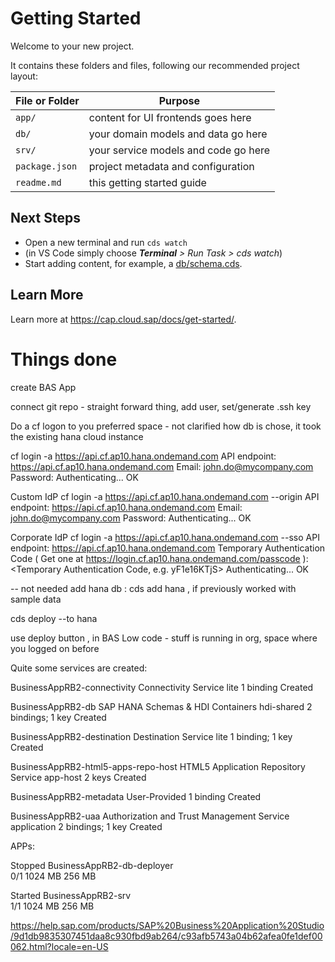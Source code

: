 # Getting Started

Welcome to your new project.

It contains these folders and files, following our recommended project layout:

File or Folder | Purpose
---------|----------
`app/` | content for UI frontends goes here
`db/` | your domain models and data go here
`srv/` | your service models and code go here
`package.json` | project metadata and configuration
`readme.md` | this getting started guide


## Next Steps

- Open a new terminal and run `cds watch` 
- (in VS Code simply choose _**Terminal** > Run Task > cds watch_)
- Start adding content, for example, a [db/schema.cds](db/schema.cds).


## Learn More

Learn more at https://cap.cloud.sap/docs/get-started/.

# Things done

create  BAS App

connect git repo - straight forward thing, add user, set/generate .ssh key


Do a cf logon to you preferred space - not clarified how db is chose, it took the existing hana cloud instance

cf login -a https://api.cf.ap10.hana.ondemand.com
API endpoint: https://api.cf.ap10.hana.ondemand.com
Email: john.do@mycompany.com
Password:
Authenticating...
OK

Custom IdP
cf login -a https://api.cf.ap10.hana.ondemand.com --origin <IdP Name>
API endpoint: https://api.cf.ap10.hana.ondemand.com
Email: john.do@mycompany.com
Password:
Authenticating...
OK

Corporate IdP
cf login -a https://api.cf.ap10.hana.ondemand.com --sso
API endpoint: https://api.cf.ap10.hana.ondemand.com
Temporary Authentication Code ( Get one at
https://login.cf.ap10.hana.ondemand.com/passcode ): <Temporary Authentication Code, e.g. yF1e16KTjS>
Authenticating...
OK

 -- not needed add hana db :  cds add hana  , if previously worked with sample data 

 cds deploy --to hana

 use deploy button , in BAS Low code - stuff is running in org, space where you logged on before


Quite some services are created:
 
BusinessAppRB2-connectivity
Connectivity Service
lite
1 binding
Created

BusinessAppRB2-db
SAP HANA Schemas & HDI Containers
hdi-shared
2 bindings; 1 key
Created

BusinessAppRB2-destination
Destination Service
lite
1 binding; 1 key
Created

BusinessAppRB2-html5-apps-repo-host
HTML5 Application Repository Service
app-host
2 keys
Created

BusinessAppRB2-metadata
User-Provided
1 binding
Created


BusinessAppRB2-uaa
Authorization and Trust Management Service
application
2 bindings; 1 key
Created


APPs:

Stopped	BusinessAppRB2-db-deployer	
0/1
1024 MB	256 MB	


Started	BusinessAppRB2-srv	
1/1
1024 MB	256 MB


https://help.sap.com/products/SAP%20Business%20Application%20Studio/9d1db9835307451daa8c930fbd9ab264/c93afb5743a04b62afea0fe1def00062.html?locale=en-US



